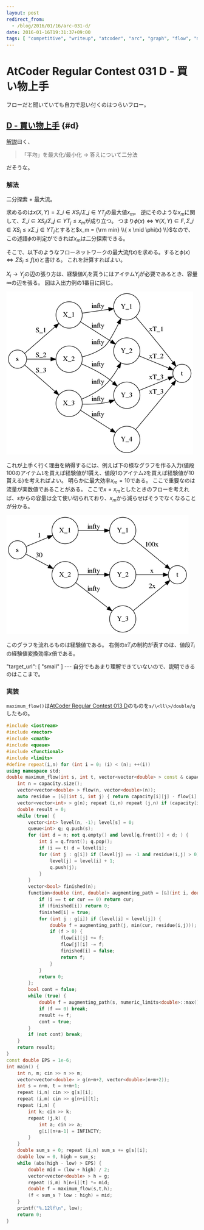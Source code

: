 ```yaml
---
layout: post
redirect_from:
  - /blog/2016/01/16/arc-031-d/
date: 2016-01-16T19:31:37+09:00
tags: [ "competitive", "writeup", "atcoder", "arc", "graph", "flow", "maximum-flow", "dinic", "binary-search", "graphviz" ]
---
```


# AtCoder Regular Contest 031 D - 買い物上手

フローだと聞いていても自力で思い付くのはつらいフロー。

## [D - 買い物上手](https://beta.atcoder.jp/contests/arc031/tasks/arc031_4) {#d}

[解説](http://www.slideshare.net/chokudai/arc031)曰く、

>   「平均」を最大化/最小化 $\to$ 答えについて二分法

だそうな。

### 解法

二分探索 + 最大流。

求めるのは$x(X,Y) = \Sigma\_{i \in X} S_i / \Sigma\_{j \in Y} T_j$の最大値$x_m$。
逆にそのような$x_m$に関して、$\Sigma\_{i \in X} S_i / \Sigma\_{j \in Y} T_j \le x_m$が成り立つ。
つまり$\phi(x) \Leftrightarrow \forall (X,Y) \in F, \Sigma\_{i \in X} S_i \le x \Sigma\_{j \in Y} T_j$とすると$x_m = {\rm min} \\{ x \mid \phi(x) \\}$なので、この述語$\phi$の判定ができれば$x_m$は二分探索できる。

そこで、以下のようなフローネットワークの最大流$f(x)$を求める。すると$\phi(x) \Leftrightarrow \Sigma S_i \le f(x)$と書ける。
これを計算すればよい。

$X_i \to Y_j$の辺の張り方は、経験値$X_i$を貰うにはアイテム$Y_j$が必要であるとき、容量$\infty$の辺を張る。
図は入出力例の1番目に同じ。

[![](/blog/2016/01/16/arc-031-d/a.png)](/blog/2016/01/16/arc-031-d/a.dot)

これが上手く行く理由を納得するには、例えば下の様なグラフを作る入力(値段$100$のアイテム`1`を買えば経験値が$1$貰え、値段$1$のアイテム`2`を買えば経験値が$10$貰える)を考えればよい。
明らかに最大効率$x_m = 10$である。
ここで重要なのは流量が実数値であることがある。
ここで$x = x_m$としたときのフローを考えれば、$s$からの容量は全て使い切られており、$x_m$から減らせばそうでなくなることが分かる。

[![](/blog/2016/01/16/arc-031-d/b.png)](/blog/2016/01/16/arc-031-d/b.dot)

このグラフを流れるものは経験値である。
右側の$xT_i$の制約が表すのは、値段$T_i$の経験値変換効率$x$倍である。

"target_url": [ "small" ]
--- 自分でもあまり理解できていないので、説明できるのはここまで。 </small>

### 実装

`maximum_flow()`は[AtCoder Regular Contest 013 D](http://kimiyuki.net/blog/2016/01/16/arc-013-d/)のものを`s/\<ll\>/double/g`したもの。

``` c++
#include <iostream>
#include <vector>
#include <cmath>
#include <queue>
#include <functional>
#include <limits>
#define repeat(i,n) for (int i = 0; (i) < (n); ++(i))
using namespace std;
double maximum_flow(int s, int t, vector<vector<double> > const & capacity /* adjacency matrix */) { // dinic, O(V^2E)
    int n = capacity.size();
    vector<vector<double> > flow(n, vector<double>(n));
    auto residue = [&](int i, int j) { return capacity[i][j] - flow[i][j]; };
    vector<vector<int> > g(n); repeat (i,n) repeat (j,n) if (capacity[i][j] or capacity[j][i]) g[i].push_back(j); // adjacency list
    double result = 0;
    while (true) {
        vector<int> level(n, -1); level[s] = 0;
        queue<int> q; q.push(s);
        for (int d = n; not q.empty() and level[q.front()] < d; ) {
            int i = q.front(); q.pop();
            if (i == t) d = level[i];
            for (int j : g[i]) if (level[j] == -1 and residue(i,j) > 0) {
                level[j] = level[i] + 1;
                q.push(j);
            }
        }
        vector<bool> finished(n);
        function<double (int, double)> augmenting_path = [&](int i, double cur) -> double {
            if (i == t or cur == 0) return cur;
            if (finished[i]) return 0;
            finished[i] = true;
            for (int j : g[i]) if (level[i] < level[j]) {
                double f = augmenting_path(j, min(cur, residue(i,j)));
                if (f > 0) {
                    flow[i][j] += f;
                    flow[j][i] -= f;
                    finished[i] = false;
                    return f;
                }
            }
            return 0;
        };
        bool cont = false;
        while (true) {
            double f = augmenting_path(s, numeric_limits<double>::max());
            if (f == 0) break;
            result += f;
            cont = true;
        }
        if (not cont) break;
    }
    return result;
}
const double EPS = 1e-6;
int main() {
    int n, m; cin >> n >> m;
    vector<vector<double> > g(n+m+2, vector<double>(n+m+2));
    int s = n+m, t = n+m+1;
    repeat (i,n) cin >> g[s][i];
    repeat (i,m) cin >> g[n+i][t];
    repeat (i,n) {
        int k; cin >> k;
        repeat (j,k) {
            int a; cin >> a;
            g[i][n+a-1] = INFINITY;
        }
    }
    double sum_s = 0; repeat (i,n) sum_s += g[s][i];
    double low = 0, high = sum_s;
    while (abs(high - low) > EPS) {
        double mid = (low + high) / 2;
        vector<vector<double> > h = g;
        repeat (i,m) h[n+i][t] *= mid;
        double f = maximum_flow(s,t,h);
        (f < sum_s ? low : high) = mid;
    }
    printf("%.12lf\n", low);
    return 0;
}
```
